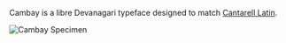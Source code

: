 Cambay is a libre Devanagari typeface designed to match [Cantarell Latin](https://www.google.com/fonts/specimen/Cantarell).  

![Cambay Specimen](https://rawgit.com/anexasajoop/cambay/master/PDF%20Tests/Cambay.svg)
